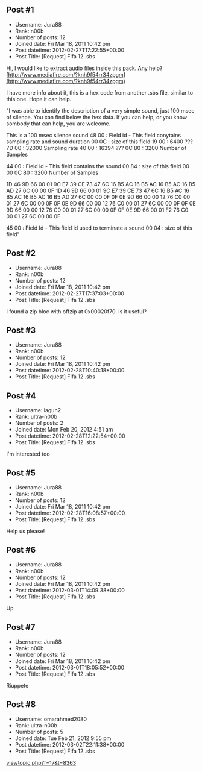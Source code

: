 ## Post #1
- Username: Jura88
- Rank: n00b
- Number of posts: 12
- Joined date: Fri Mar 18, 2011 10:42 pm
- Post datetime: 2012-02-27T17:22:55+00:00
- Post Title: [Request] Fifa 12 .sbs

Hi, I would like to extract audio files inside this pack. Any help?
[http://www.mediafire.com/?knh9f54rr34zpgm](http://www.mediafire.com/?knh9f54rr34zpgm)

I have more info about it, this is a hex code from another .sbs file, similar to this one. Hope it can help.

"I was able to identify the description of a very simple sound, just 100 msec of silence. You can find below the hex data. If you can help, or you know sombody that can help, you are welcome.

This is a 100 msec silence sound
48 00 : Field id - This field conytains sampling rate and sound duration
00 0C : size of this field
19 00 : 6400 ???
7D 00 : 32000 Sampling rate
40 00 : 16394 ???
0C 80 : 3200 Number of Samples

44 00 : Field id - This field contains the sound
00 84 : size of this field
00 00 0C 80 : 3200 Number of Samples

1D 46 9D 66 00 01 9C E7 39 CE 73 47 6C 16 B5 AC 16 B5 AC 16 B5 AC 16 B5 AD 27 6C 00 00 0F
1D 46 9D 66 00 01 9C E7 39 CE 73 47 6C 16 B5 AC 16 B5 AC 16 B5 AC 16 B5 AD 27 6C 00 00 0F
0F 0E 9D 66 00 00 12 76 C0 00 01 27 6C 00 00 0F
0F 0E 9D 66 00 00 12 76 C0 00 01 27 6C 00 00 0F
0F 0E 9D 66 00 00 12 76 C0 00 01 27 6C 00 00 0F
0F 0E 9D 66 00 01 F2 76 C0 00 01 27 6C 00 00 0F

45 00 : Field Id - This field id used to terminate a sound
00 04 : size of this field"
## Post #2
- Username: Jura88
- Rank: n00b
- Number of posts: 12
- Joined date: Fri Mar 18, 2011 10:42 pm
- Post datetime: 2012-02-27T17:37:03+00:00
- Post Title: [Request] Fifa 12 .sbs

I found a zip bloc with offzip at 0x00020f70.
Is it useful?
## Post #3
- Username: Jura88
- Rank: n00b
- Number of posts: 12
- Joined date: Fri Mar 18, 2011 10:42 pm
- Post datetime: 2012-02-28T10:40:18+00:00
- Post Title: [Request] Fifa 12 .sbs


## Post #4
- Username: lagun2
- Rank: ultra-n00b
- Number of posts: 2
- Joined date: Mon Feb 20, 2012 4:51 am
- Post datetime: 2012-02-28T12:22:54+00:00
- Post Title: [Request] Fifa 12 .sbs

I'm interested too
## Post #5
- Username: Jura88
- Rank: n00b
- Number of posts: 12
- Joined date: Fri Mar 18, 2011 10:42 pm
- Post datetime: 2012-02-28T16:08:57+00:00
- Post Title: [Request] Fifa 12 .sbs

Help us please!
## Post #6
- Username: Jura88
- Rank: n00b
- Number of posts: 12
- Joined date: Fri Mar 18, 2011 10:42 pm
- Post datetime: 2012-03-01T14:09:38+00:00
- Post Title: [Request] Fifa 12 .sbs

Up
## Post #7
- Username: Jura88
- Rank: n00b
- Number of posts: 12
- Joined date: Fri Mar 18, 2011 10:42 pm
- Post datetime: 2012-03-01T18:05:52+00:00
- Post Title: [Request] Fifa 12 .sbs

Riuppete
## Post #8
- Username: omarahmed2080
- Rank: ultra-n00b
- Number of posts: 5
- Joined date: Tue Feb 21, 2012 9:55 pm
- Post datetime: 2012-03-02T22:11:38+00:00
- Post Title: [Request] Fifa 12 .sbs

[viewtopic.php?f=17&t=8363](http://forum.xentax.com/viewtopic.php?f=17&t=8363)
